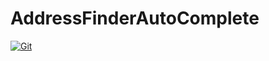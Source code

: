 # AddressFinderAutoComplete

[![Git](https://app.soluble.cloud/api/v1/public/badges/ec292a9f-0816-429a-9c22-523dd613e49d.svg?orgId=378061270828)](https://app.soluble.cloud/repos/details/github.com/injecti0n/addressfinderautocomplete?orgId=378061270828)  
